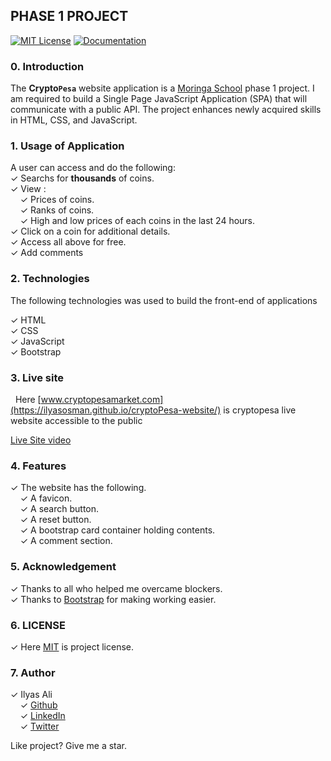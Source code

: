 ## PHASE 1 PROJECT

[![MIT License](https://img.shields.io/badge/license-MIT-blue.svg?style=for-the-badge)](https://github.com/alelievr/Mixture/blob/master/LICENSE)
[![Documentation](https://img.shields.io/badge/Documentation-github-brightgreen.svg?style=for-the-badge)](https://alelievr.github.io/Mixture/manual/GettingStarted.html)

### 0. Introduction

The **Crypto```Pesa```** website application is a [Moringa School](https://moringaschool.com/) phase 1 project. I am required to build a Single Page JavaScript Application (SPA) that will communicate with a public API. The project enhances newly acquired skills in HTML, CSS, and JavaScript.

### 1. Usage of Application

A user can access and do the following:
<br/> 
&check; Searchs for **thousands** of coins.
<br/>
&check; View :
<br/>
     &nbsp; &nbsp; &check; Prices of coins.<br />
     &nbsp; &nbsp; &check; Ranks of coins.<br />
     &nbsp; &nbsp; &check; High and low prices of each coins in the last 24 hours.<br/>
&check; Click on a coin for additional details.<br/>
&check; Access all above for free.<br/>
&check; Add comments <br/>

### 2. Technologies

The following technologies was used to build the front-end of applications <br/>

&check; HTML <br/>
&check; CSS <br/>
&check; JavaScript <br/>
&check; Bootstrap <br/>

### 3. Live site
&nbsp; Here [www.cryptopesamarket.com](https://ilyasosman.github.io/cryptoPesa-website/) is cryptopesa live website accessible to the public<br/>

[Live Site video](https://user-images.githubusercontent.com/106945568/188720098-2a2d475d-ee1c-4046-9e1c-52aefcc6ce7d.webm)


### 4. Features
&check; The website has the following. <br/>
&nbsp; &nbsp; &check; A favicon.<br/>
&nbsp; &nbsp; &check; A search button.<br/>
&nbsp; &nbsp; &check; A reset button.<br/>
&nbsp; &nbsp; &check; A bootstrap card container holding contents.<br/>
&nbsp; &nbsp; &check; A comment section.<br/>

### 5. Acknowledgement

&check; Thanks to all who helped me overcame blockers. <br/>
&check; Thanks to [Bootstrap](https://getbootstrap.com/) for making working easier.

### 6. LICENSE
&check; Here [MIT](./MIT) is project license.

### 7. Author 

 &check; Ilyas Ali
        <br/>
        &nbsp; &nbsp; &check; [Github](https://github.com/IlyasOsman)
        <br/>
        &nbsp; &nbsp; &check; [LinkedIn](https://www.linkedin.com/in/ilyas-ali-74aa031b7)
        <br/>
        &nbsp; &nbsp; &check; [Twitter](https://twitter.com/iOs__man)

<p>Like project? Give me a star.</p>
